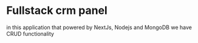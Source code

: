# Fullstack crm panel
in this application that powered by NextJs, Nodejs and MongoDB we have CRUD functionality